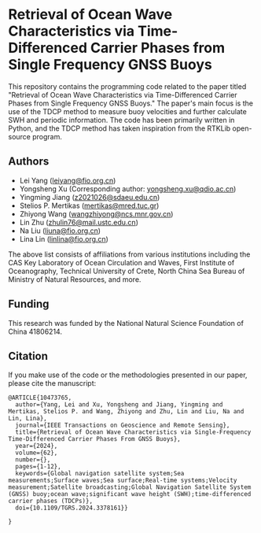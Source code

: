 # Retrieval of Ocean Wave Characteristics via Time-Differenced Carrier Phases from Single Frequency GNSS Buoys

This repository contains the programming code related to the paper titled "Retrieval of Ocean Wave Characteristics via Time-Differenced Carrier Phases from Single Frequency GNSS Buoys." The paper's main focus is the use of the TDCP method to measure buoy velocities and further calculate SWH and periodic information. The code has been primarily written in Python, and the TDCP method has taken inspiration from the RTKLib open-source program.

## Authors

- Lei Yang (leiyang@fio.org.cn)
- Yongsheng Xu (Corresponding author: yongsheng.xu@qdio.ac.cn)
- Yingming Jiang (z2021026@sdaeu.edu.cn)
- Stelios P. Mertikas (mertikas@mred.tuc.gr)
- Zhiyong Wang (wangzhiyong@ncs.mnr.gov.cn)
- Lin Zhu (zhulin76@mail.ustc.edu.cn)
- Na Liu (liuna@fio.org.cn)
- Lina Lin (linlina@fio.org.cn)

The above list consists of affiliations from various institutions including the CAS Key Laboratory of Ocean Circulation and Waves, First Institute of Oceanography, Technical University of Crete, North China Sea Bureau of Ministry of Natural Resources, and more.

## Funding

This research was funded by the National Natural Science Foundation of China 41806214.

## Citation

If you make use of the code or the methodologies presented in our paper, please cite the manuscript:
```
@ARTICLE{10473765,
  author={Yang, Lei and Xu, Yongsheng and Jiang, Yingming and Mertikas, Stelios P. and Wang, Zhiyong and Zhu, Lin and Liu, Na and Lin, Lina},
  journal={IEEE Transactions on Geoscience and Remote Sensing}, 
  title={Retrieval of Ocean Wave Characteristics via Single-Frequency Time-Differenced Carrier Phases From GNSS Buoys}, 
  year={2024},
  volume={62},
  number={},
  pages={1-12},
  keywords={Global navigation satellite system;Sea measurements;Surface waves;Sea surface;Real-time systems;Velocity measurement;Satellite broadcasting;Global Navigation Satellite System (GNSS) buoy;ocean wave;significant wave height (SWH);time-differenced carrier phases (TDCPs)},
  doi={10.1109/TGRS.2024.3378161}}

}
```
